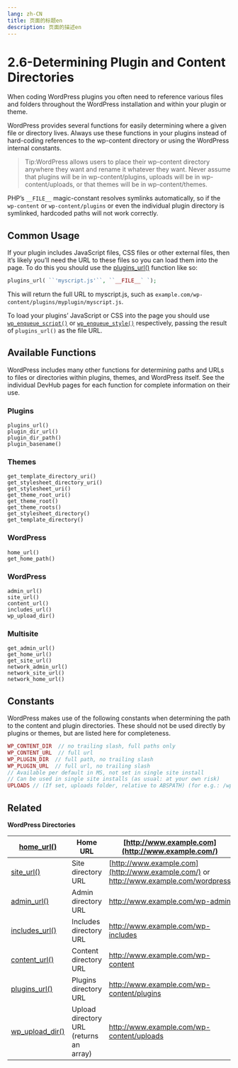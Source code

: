 ```yaml
---
lang: zh-CN
title: 页面的标题en
description: 页面的描述en
---
```


# 2.6-Determining Plugin and Content Directories

When coding WordPress plugins you often need to reference various files and folders throughout the WordPress installation and within your plugin or theme.

WordPress provides several functions for easily determining where a given file or directory lives. Always use these functions in your plugins instead of hard-coding references to the wp-content directory or using the WordPress internal constants.

> Tip:WordPress allows users to place their wp-content directory anywhere they want and rename it whatever they want. Never assume that plugins will be in wp-content/plugins, uploads will be in wp-content/uploads, or that themes will be in wp-content/themes.

PHP’s `__FILE__` magic-constant resolves symlinks automatically, so if the `wp-content` or `wp-content/plugins` or even the individual plugin directory is symlinked, hardcoded paths will not work correctly.

## Common Usage

If your plugin includes JavaScript files, CSS files or other external files, then it’s likely you’ll need the URL to these files so you can load them into the page. To do this you should use the [plugins_url()](https://developer.wordpress.org/reference/functions/plugins_url/) function like so:

```php
plugins_url( ``'myscript.js'``, ``__FILE__` `);
```

This will return the full URL to myscript.js, such as `example.com/wp-content/plugins/myplugin/myscript.js`.

To load your plugins’ JavaScript or CSS into the page you should use [`wp_enqueue_script()`](https://developer.wordpress.org/reference/functions/wp_enqueue_script/) or [`wp_enqueue_style()`](https://developer.wordpress.org/reference/functions/wp_enqueue_style/) respectively, passing the result of `plugins_url()` as the file URL.

## Available Functions

WordPress includes many other functions for determining paths and URLs to files or directories within plugins, themes, and WordPress itself. See the individual DevHub pages for each function for complete information on their use.

### Plugins

```
plugins_url()
plugin_dir_url()
plugin_dir_path()
plugin_basename()
```

### Themes

```
get_template_directory_uri()
get_stylesheet_directory_uri()
get_stylesheet_uri()
get_theme_root_uri()
get_theme_root()
get_theme_roots()
get_stylesheet_directory()
get_template_directory()
```

### WordPress

```
home_url()
get_home_path()
```

### WordPress

```
admin_url()
site_url()
content_url()
includes_url()
wp_upload_dir()
```

### Multisite

```
get_admin_url()
get_home_url()
get_site_url()
network_admin_url()
network_site_url()
network_home_url()
```

## Constants

WordPress makes use of the following constants when determining the path to the content and plugin directories. These should not be used directly by plugins or themes, but are listed here for completeness.

```php
WP_CONTENT_DIR  // no trailing slash, full paths only
WP_CONTENT_URL  // full url
WP_PLUGIN_DIR  // full path, no trailing slash
WP_PLUGIN_URL  // full url, no trailing slash
// Available per default in MS, not set in single site install
// Can be used in single site installs (as usual: at your own risk)
UPLOADS // (If set, uploads folder, relative to ABSPATH) (for e.g.: /wp-content/uploads)
```

## Related

**WordPress Directories**

| [home_url()](https://developer.wordpress.org/reference/functions/home_url/)           | Home URL                                | [http://www.example.com](http://www.example.com/)                                     |
| ------------------------------------------------------------------------------------- | --------------------------------------- | ------------------------------------------------------------------------------------- |
| [site_url()](https://developer.wordpress.org/reference/functions/site_url/)           | Site directory URL                      | [http://www.example.com](http://www.example.com/) or http://www.example.com/wordpress |
| [admin_url()](https://developer.wordpress.org/reference/functions/admin_url/)         | Admin directory URL                     | http://www.example.com/wp-admin                                                       |
| [includes_url()](https://developer.wordpress.org/reference/functions/includes_url/)   | Includes directory URL                  | http://www.example.com/wp-includes                                                    |
| [content_url()](https://developer.wordpress.org/reference/functions/content_url/)     | Content directory URL                   | http://www.example.com/wp-content                                                     |
| [plugins_url()](https://developer.wordpress.org/reference/functions/plugins_url/)     | Plugins directory URL                   | http://www.example.com/wp-content/plugins                                             |
| [wp_upload_dir()](https://developer.wordpress.org/reference/functions/wp_upload_dir/) | Upload directory URL (returns an array) | http://www.example.com/wp-content/uploads                                             |
